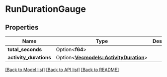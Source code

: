 # RunDurationGauge

## Properties

Name | Type | Description | Notes
------------ | ------------- | ------------- | -------------
**total_seconds** | Option<**f64**> |  | [optional]
**activity_durations** | Option<[**Vec<models::ActivityDuration>**](ActivityDuration.md)> |  | [optional]

[[Back to Model list]](../README.md#documentation-for-models) [[Back to API list]](../README.md#documentation-for-api-endpoints) [[Back to README]](../README.md)


